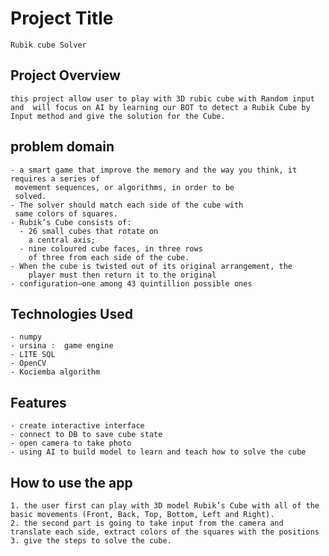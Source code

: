 # Project Title

    Rubik cube Solver  

## Project Overview

    this project allow user to play with 3D rubic cube with Random input and  will focus on AI by learning our BOT to detect a Rubik Cube by Input method and give the solution for the Cube.

## problem domain

    - a smart game that improve the memory and the way you think, it requires a series of
     movement sequences, or algorithms, in order to be
     solved.
    - The solver should match each side of the cube with
     same colors of squares.
    - Rubik’s Cube consists of:
      - 26 small cubes that rotate on
        a central axis;
      - nine coloured cube faces, in three rows
        of three from each side of the cube.
    - When the cube is twisted out of its original arrangement, the
        player must then return it to the original
    - configuration—one among 43 quintillion possible ones

## Technologies Used

    - numpy
    - ursina :  game engine
    - LITE SQL
    - OpenCV
    - Kociemba algorithm

## Features

    - create interactive interface
    - connect to DB to save cube state
    - open camera to take photo
    - using AI to build model to learn and teach how to solve the cube

## How to use the app

    1. the user first can play with 3D model Rubik’s Cube with all of the basic movements (Front, Back, Top, Bottom, Left and Right).
    2. the second part is going to take input from the camera and translate each side, extract colors of the squares with the positions
    3. give the steps to solve the cube.
